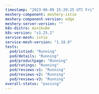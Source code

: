 ```yaml
---
timestamp: "2023-06-09 15:29:25 UTC Fri"
meshery-component: meshery-istio
meshery-component-version: edge
meshery-server-version: ""
k8s-distro: minikube
k8s-version: "v1.25.2"
service-mesh: istio
service-mesh-version: "1.18.0"
tests:
  pod/istiod: "Running"
  pod/details: "Running"
  pod/productpage: "Running"
  pod/ratings: "Running"
  pod/reviews-v1: "Running"
  pod/reviews-v2: "Running"
  pod/reviews-v3: "Running"
overall-status: "passing"
---
```

